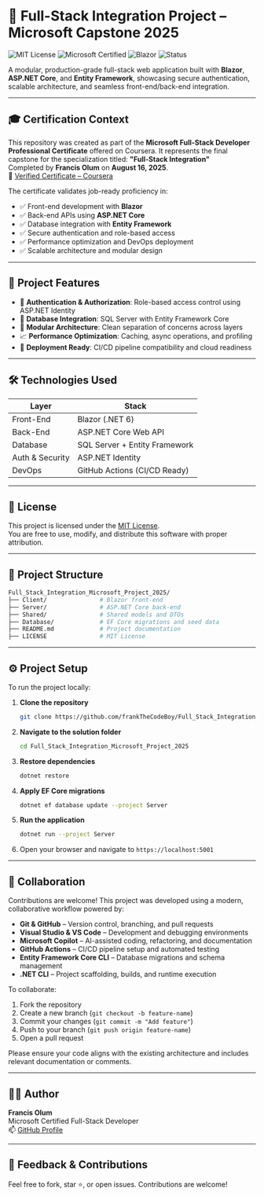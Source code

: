 # 🚀 Full-Stack Integration Project – Microsoft Capstone 2025

![MIT License](https://img.shields.io/badge/license-MIT-blue.svg)
![Microsoft Certified](https://img.shields.io/badge/Microsoft-Full--Stack%20Certified-blueviolet)
![Blazor](https://img.shields.io/badge/Blazor-.NET%206-purple)
![Status](https://img.shields.io/badge/status-Completed-brightgreen)

A modular, production-grade full-stack web application built with **Blazor**, **ASP.NET Core**, and **Entity Framework**, showcasing secure authentication, scalable architecture, and seamless front-end/back-end integration.

---

## 🎓 Certification Context

This repository was created as part of the **Microsoft Full-Stack Developer Professional Certificate** offered on Coursera.
It represents the final capstone for the specialization titled:
**"Full-Stack Integration"**  
Completed by **Francis Olum** on **August 16, 2025**.  
🔗 [Verified Certificate – Coursera](https://coursera.org/verify/professional-cert/PZIW9EU04LNW)

The certificate validates job-ready proficiency in:

- ✅ Front-end development with **Blazor**
- ✅ Back-end APIs using **ASP.NET Core**
- ✅ Database integration with **Entity Framework**
- ✅ Secure authentication and role-based access
- ✅ Performance optimization and DevOps deployment
- ✅ Scalable architecture and modular design

---

## 🧩 Project Features

- 🔐 **Authentication & Authorization**: Role-based access control using ASP.NET Identity  
- 🧮 **Database Integration**: SQL Server with Entity Framework Core  
- 🧱 **Modular Architecture**: Clean separation of concerns across layers  
- 📈 **Performance Optimization**: Caching, async operations, and profiling  
- 🚀 **Deployment Ready**: CI/CD pipeline compatibility and cloud readiness  

---

## 🛠️ Technologies Used

| Layer            | Stack                          |
|------------------|--------------------------------|
| Front-End        | Blazor (.NET 6)                |
| Back-End         | ASP.NET Core Web API           |
| Database         | SQL Server + Entity Framework  |
| Auth & Security  | ASP.NET Identity               |
| DevOps           | GitHub Actions (CI/CD Ready)   |

---

## 📄 License

This project is licensed under the [MIT License](LICENSE).  
You are free to use, modify, and distribute this software with proper attribution.

---

## 📁 Project Structure

```bash
Full_Stack_Integration_Microsoft_Project_2025/
├── Client/               # Blazor front-end
├── Server/               # ASP.NET Core back-end
├── Shared/               # Shared models and DTOs
├── Database/             # EF Core migrations and seed data
├── README.md             # Project documentation
├── LICENSE               # MIT License
```

---

## ⚙️ Project Setup

To run the project locally:

1. **Clone the repository**
   ```bash
   git clone https://github.com/frankTheCodeBoy/Full_Stack_Integration_Microsoft_Project_2025.git
   ```

2. **Navigate to the solution folder**
   ```bash
   cd Full_Stack_Integration_Microsoft_Project_2025
   ```

3. **Restore dependencies**
   ```bash
   dotnet restore
   ```

4. **Apply EF Core migrations**
   ```bash
   dotnet ef database update --project Server
   ```

5. **Run the application**
   ```bash
   dotnet run --project Server
   ```

6. Open your browser and navigate to `https://localhost:5001`

---

## 🤝 Collaboration

Contributions are welcome! This project was developed using a modern, collaborative workflow powered by:

- **Git & GitHub** – Version control, branching, and pull requests  
- **Visual Studio & VS Code** – Development and debugging environments  
- **Microsoft Copilot** – AI-assisted coding, refactoring, and documentation  
- **GitHub Actions** – CI/CD pipeline setup and automated testing  
- **Entity Framework Core CLI** – Database migrations and schema management  
- **.NET CLI** – Project scaffolding, builds, and runtime execution

To collaborate:

1. Fork the repository  
2. Create a new branch (`git checkout -b feature-name`)  
3. Commit your changes (`git commit -m "Add feature"`)  
4. Push to your branch (`git push origin feature-name`)  
5. Open a pull request

Please ensure your code aligns with the existing architecture and includes relevant documentation or comments.

---

## 🙋‍♂️ Author

**Francis Olum**  
Microsoft Certified Full-Stack Developer  
📫 [GitHub Profile](https://github.com/frankTheCodeBoy)

---

## 💬 Feedback & Contributions

Feel free to fork, star ⭐, or open issues. Contributions are welcome!

